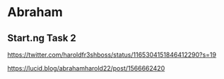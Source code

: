 # Abraham

## Start.ng Task 2

https://twitter.com/haroldfr3shboss/status/1165304151846412290?s=19

https://lucid.blog/abrahamharold22/post/1566662420